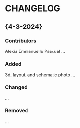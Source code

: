 # CHANGELOG

## {4-3-2024}
### Contributors
Alexis Emmanuelle Pascual
...

### Added
3d, layout, and schematic photo
...

### Changed
...

### Removed
...
